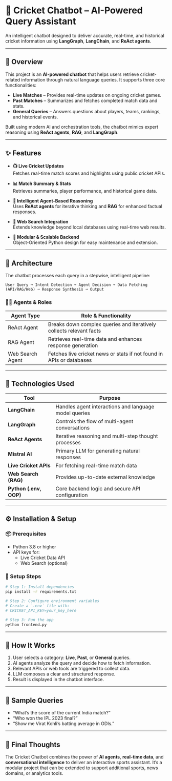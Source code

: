 
# 🏏 Cricket Chatbot – AI-Powered Query Assistant

An intelligent chatbot designed to deliver accurate, real-time, and historical cricket information using **LangGraph**, **LangChain**, and **ReAct agents**.

---

## 🧠 Overview

This project is an **AI-powered chatbot** that helps users retrieve cricket-related information through natural language queries. It supports three core functionalities:

- **Live Matches** – Provides real-time updates on ongoing cricket games.  
- **Past Matches** – Summarizes and fetches completed match data and stats.  
- **General Queries** – Answers questions about players, teams, rankings, and historical events.

Built using modern AI and orchestration tools, the chatbot mimics expert reasoning using **ReAct agents**, **RAG**, and **LangGraph**.

---

## ✨ Features

- **📺 Live Cricket Updates**  
  Fetches real-time match scores and highlights using public cricket APIs.

- **📊 Match Summary & Stats**  
  Retrieves summaries, player performance, and historical game data.

- **🧠 Intelligent Agent-Based Reasoning**  
  Uses **ReAct agents** for iterative thinking and **RAG** for enhanced factual responses.

- **🔎 Web Search Integration**  
  Extends knowledge beyond local databases using real-time web results.

- **🧱 Modular & Scalable Backend**  
  Object-Oriented Python design for easy maintenance and extension.

---

## 🧱 Architecture

The chatbot processes each query in a stepwise, intelligent pipeline:

```text
User Query ➞ Intent Detection ➞ Agent Decision ➞ Data Fetching (API/RAG/Web) ➞ Response Synthesis ➞ Output
```

### 🧑‍💻 Agents & Roles

| Agent Type         | Role & Functionality                                                      |
| ------------------ | ------------------------------------------------------------------------- |
| ReAct Agent        | Breaks down complex queries and iteratively collects relevant facts       |
| RAG Agent          | Retrieves real-time data and enhances response generation                 |
| Web Search Agent   | Fetches live cricket news or stats if not found in APIs or databases      |

---

## 🧰 Technologies Used

| Tool                     | Purpose                                                    |
| ------------------------ | ---------------------------------------------------------- |
| **LangChain**            | Handles agent interactions and language model queries      |
| **LangGraph**            | Controls the flow of multi-agent conversations             |
| **ReAct Agents**         | Iterative reasoning and multi-step thought processes       |
| **Mistral AI**           | Primary LLM for generating natural responses               |
| **Live Cricket APIs**    | For fetching real-time match data                          |
| **Web Search (RAG)**     | Provides up-to-date external knowledge                     |
| **Python (.env, OOP)**   | Core backend logic and secure API configuration            |

---

## ⚙️ Installation & Setup

### 📦 Prerequisites

- Python 3.8 or higher
- API keys for:
  - Live Cricket Data API
  - Web Search (optional)

### 🔧 Setup Steps

```bash
# Step 1: Install dependencies
pip install -r requirements.txt

# Step 2: Configure environment variables
# Create a `.env` file with:
# CRICKET_API_KEY=your_key_here

# Step 3: Run the app
python frontend.py
```

---

## 🚀 How It Works

1. User selects a category: **Live**, **Past**, or **General** queries.
2. AI agents analyze the query and decide how to fetch information.
3. Relevant APIs or web tools are triggered to collect data.
4. LLM composes a clear and structured response.
5. Result is displayed in the chatbot interface.

---

## 💬 Sample Queries

- “What’s the score of the current India match?”  
- “Who won the IPL 2023 final?”  
- “Show me Virat Kohli’s batting average in ODIs.”

---

## 📌 Final Thoughts

The Cricket Chatbot combines the power of **AI agents**, **real-time data**, and **conversational intelligence** to deliver an interactive sports assistant. It’s a modular project that can be extended to support additional sports, news domains, or analytics tools.
